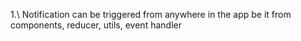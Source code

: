 1.\ Notification can be triggered from anywhere in the app
be it from components, reducer, utils, event handler